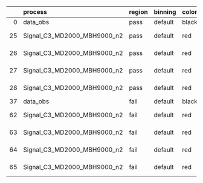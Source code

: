 |    | process                     | region   | binning   | color   | process_type   |   scale | variation   | source_filename                                                      | source_histname    | alias                       | title     |   combine_idx |     lnN |   shapes | syst_type   | direction   | variation_alias   |
|---:|:----------------------------|:---------|:----------|:--------|:---------------|--------:|:------------|:---------------------------------------------------------------------|:-------------------|:----------------------------|:----------|--------------:|--------:|---------:|:------------|:------------|:------------------|
|  0 | data_obs                    | pass     | default   | black   | DATA           |       1 | nominal     | ./histograms_for_2DAlphabet_v18//BH_Data.root                        | hpass              | Data                        | Data      |           nan | nan     |      nan | nan         | nan         | nan               |
| 25 | Signal_C3_MD2000_MBH9000_n2 | pass     | default   | red     | SIGNAL         |       1 | lumi        | ./histograms_for_2DAlphabet_v18//BH_Signal_C3_MD2000_MBH9000_n2.root | hpass              | Signal_C3_MD2000_MBH9000_n2 | BH signal |           nan |   1.016 |      nan | lnN         | nan         | nan               |
| 26 | Signal_C3_MD2000_MBH9000_n2 | pass     | default   | red     | SIGNAL         |       1 | SVM         | ./histograms_for_2DAlphabet_v18//BH_Signal_C3_MD2000_MBH9000_n2.root | hpass_SVMsyst_up   | Signal_C3_MD2000_MBH9000_n2 | BH signal |           nan | nan     |        1 | shapes      | Up          | SVMsyst           |
| 27 | Signal_C3_MD2000_MBH9000_n2 | pass     | default   | red     | SIGNAL         |       1 | SVM         | ./histograms_for_2DAlphabet_v18//BH_Signal_C3_MD2000_MBH9000_n2.root | hpass_SVMsyst_down | Signal_C3_MD2000_MBH9000_n2 | BH signal |           nan | nan     |        1 | shapes      | Down        | SVMsyst           |
| 28 | Signal_C3_MD2000_MBH9000_n2 | pass     | default   | red     | SIGNAL         |       1 | nominal     | ./histograms_for_2DAlphabet_v18//BH_Signal_C3_MD2000_MBH9000_n2.root | hpass              | Signal_C3_MD2000_MBH9000_n2 | BH signal |           nan | nan     |      nan | nan         | nan         | nan               |
| 37 | data_obs                    | fail     | default   | black   | DATA           |       1 | nominal     | ./histograms_for_2DAlphabet_v18//BH_Data.root                        | hfail              | Data                        | Data      |           nan | nan     |      nan | nan         | nan         | nan               |
| 62 | Signal_C3_MD2000_MBH9000_n2 | fail     | default   | red     | SIGNAL         |       1 | lumi        | ./histograms_for_2DAlphabet_v18//BH_Signal_C3_MD2000_MBH9000_n2.root | hfail              | Signal_C3_MD2000_MBH9000_n2 | BH signal |           nan |   1.016 |      nan | lnN         | nan         | nan               |
| 63 | Signal_C3_MD2000_MBH9000_n2 | fail     | default   | red     | SIGNAL         |       1 | SVM         | ./histograms_for_2DAlphabet_v18//BH_Signal_C3_MD2000_MBH9000_n2.root | hfail_SVMsyst_up   | Signal_C3_MD2000_MBH9000_n2 | BH signal |           nan | nan     |        1 | shapes      | Up          | SVMsyst           |
| 64 | Signal_C3_MD2000_MBH9000_n2 | fail     | default   | red     | SIGNAL         |       1 | SVM         | ./histograms_for_2DAlphabet_v18//BH_Signal_C3_MD2000_MBH9000_n2.root | hfail_SVMsyst_down | Signal_C3_MD2000_MBH9000_n2 | BH signal |           nan | nan     |        1 | shapes      | Down        | SVMsyst           |
| 65 | Signal_C3_MD2000_MBH9000_n2 | fail     | default   | red     | SIGNAL         |       1 | nominal     | ./histograms_for_2DAlphabet_v18//BH_Signal_C3_MD2000_MBH9000_n2.root | hfail              | Signal_C3_MD2000_MBH9000_n2 | BH signal |           nan | nan     |      nan | nan         | nan         | nan               |